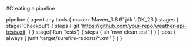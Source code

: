#Creating a pipeline


pipeline {
    agent any
    tools {
        maven 'Maven_3.8.6' 
        jdk 'JDK_23
    }
    stages {
        stage('Checkout') {
            steps {
                git 'https://github.com/your-repo/weather-api-tests.git'
            }
        }
        stage('Run Tests') {
            steps {
                sh 'mvn clean test'
            }
        }
    }
    post {
        always {
            junit 'target/surefire-reports/*.xml'
        }
    }
}
